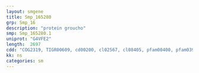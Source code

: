 ```yaml
---
layout: smgene
title: Smp_165280
grp: Smp_16
description: "protein groucho"
smp: Smp_165280.1
uniprot: "G4VFE2"
length:  2697
cdd: "COG2319, TIGR00609, cd00200, cl02567, cl08405, pfam00400, pfam03920, smart00320"
kk: ns
categories: sm
---
```

